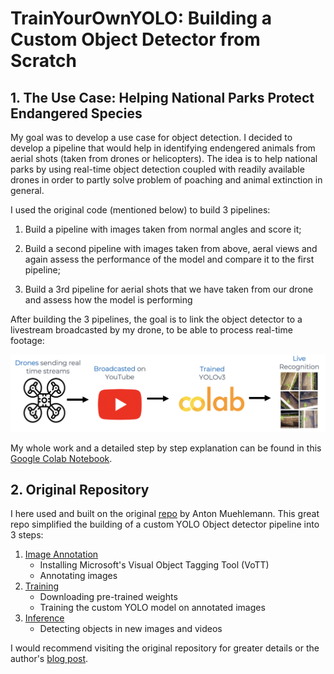 # TrainYourOwnYOLO: Building a Custom Object Detector from Scratch

## 1. The Use Case: Helping National Parks Protect Endangered Species
My goal was to develop a use case for object detection. I decided to develop a pipeline that would help in identifying endengered animals from aerial shots (taken from drones or helicopters). The idea is to help national parks by using real-time object detection coupled with readily available drones in order to partly solve problem of poaching and animal extinction in general. 

I used the original code (mentioned below) to build 3 pipelines:

1. Build a pipeline with images taken from normal angles and score it;

2. Build a second pipeline with images taken from above, aeral views and again assess the performance of the model and compare it to the first pipeline;

3. Build a 3rd pipeline for aerial shots that we have taken from our drone and assess how the model is performing

After building the 3 pipelines, the goal is to link the object detector to a livestream broadcasted by my drone, to be able to process real-time footage:

![pipeline](https://github.com/mohamedkhanafer/TrainYourOwnYOLO/blob/master/3_Inference/pipeline.png)

My whole work and a detailed step by step explanation can be found in this [Google Colab Notebook](https://colab.research.google.com/drive/1hJH0TXcwQEljgXfvd9DnYGNO2mgQxcKm?usp=sharing). 


## 2. Original Repository 
I here used and built on the original [repo](https://github.com/AntonMu/TrainYourOwnYOLO) by Anton Muehlemann.
This great repo simplified the building of a custom YOLO Object detector pipeline into 3 steps:

 1. [Image Annotation](/1_Image_Annotation/)
	 - Installing Microsoft's Visual Object Tagging Tool (VoTT)
	 - Annotating images
 2. [Training](/2_Training/)
 	- Downloading pre-trained weights
 	- Training the custom YOLO model on annotated images 
 3. [Inference](/3_Inference/)
 	- Detecting objects in new images and videos

I would recommend visiting the original repository for greater details or the author's [blog post](https://medium.com/@muehle/how-to-train-your-own-yolov3-detector-from-scratch-224d10e55de2).
